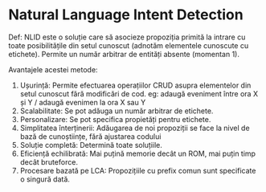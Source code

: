 # Natural Language Intent Detection

Def: NLID este o soluție care să asocieze propoziția primită la intrare cu toate posibilitățile din setul cunoscut 
(adnotăm elementele cunoscute cu etichete).
Permite un număr arbitrar de entități absente (momentan 1).

Avantajele acestei metode:
1. Ușurință: Permite efectuarea operațiilor CRUD asupra elementelor din setul cunoscut fără modificări de cod.
  eg: adaugă eveniment între ora X și Y / adaugă evenimen la ora X sau Y
2. Scalabilitate: Se pot adăuga un număr arbitrar de etichete. 
3. Personalizare: Se pot specifica propietăți pentru etichete.
4. Simplitatea înterținerii: Adăugarea de noi propoziții se face la nivel de bază de cunoștiințe, fără ajustarea
  codului
5. Soluție completă: Determină toate soluțiile.
6. Eficiență echilibrată: Mai puțină memorie decât un ROM, mai puțin timp decât bruteforce.
7. Procesare bazată pe LCA: Propozițiile cu prefix comun sunt specificate o singură dată.